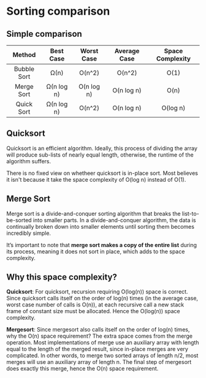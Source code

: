 # Sorting comparison

## Simple comparison
| Method | Best Case | Worst Case | Average Case | Space Complexity |
| :---: | :---: | :---: | :---: | :---: |
| Bubble Sort | Ω(n) | O(n^2) | O(n^2) | O(1) |
| Merge Sort | Ω(n log n) | O(n log n) | O(n log n) | O(n) |
| Quick Sort | Ω(n log n) | O(n^2) | O(n log n) | O(log n) |

## Quicksort
Quicksort is an efficient algorithm. Ideally, this process of dividing the array will produce sub-lists of nearly equal length, otherwise, the runtime of the algorithm suffers.

There is no fixed view on whetheer quicksort is in-place sort. Most believes it isn't because it take the space complexity of O(log n) instead of O(1).

## Merge Sort
Merge sort is a divide-and-conquer sorting algorithm that breaks the list-to-be-sorted into smaller parts. In a divide-and-conquer algorithm, the data is continually broken down into smaller elements until sorting them becomes incredibly simple.  

It’s important to note that **merge sort makes a copy of the entire list** during its process, meaning it does not sort in place, which adds to the space complexity.

## Why this space complexity?
**Quicksort**: For quicksort, recursion requiring O(log(n)) space is correct. Since quicksort calls itself on the order of log(n) times (in the average case, worst case number of calls is O(n)), at each recursive call a new stack frame of constant size must be allocated. Hence the O(log(n)) space complexity.

**Mergesort**: Since mergesort also calls itself on the order of log(n) times, why the O(n) space requirement? The extra space comes from the merge operation. Most implementations of merge use an auxiliary array with length equal to the length of the merged result, since in-place merges are very complicated. In other words, to merge two sorted arrays of length n/2, most merges will use an auxiliary array of length n. The final step of mergesort does exactly this merge, hence the O(n) space requirement.